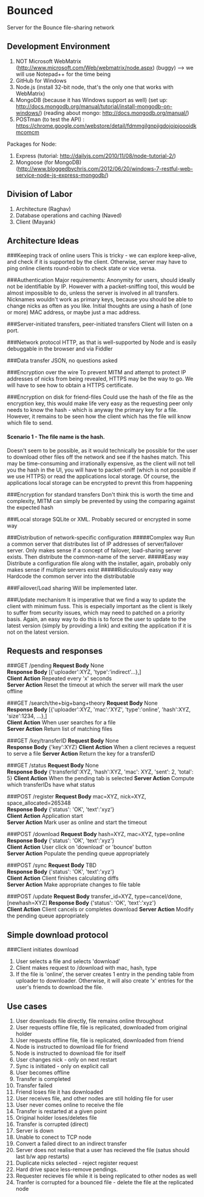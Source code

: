 Bounced
=======

Server for the Bounce file-sharing network

Development Environment
-----------------------
1. NOT Microsoft WebMatrix (http://www.microsoft.com/Web/webmatrix/node.aspx) (buggy)
--> we will use Notepad++ for the time being
2. GitHub for Windows
3. Node.js (install 32-bit node, that's the only one that works with WebMatrix)
4. MongoDB (because it has Windows support as well) (set up: http://docs.mongodb.org/manual/tutorial/install-mongodb-on-windows/) (reading about mongo: http://docs.mongodb.org/manual/)
5. POSTman (to test the API) : https://chrome.google.com/webstore/detail/fdmmgilgnpjigdojojpjoooidkmcomcm

Packages for Node:
1. Express (tutorial: http://dailyjs.com/2010/11/08/node-tutorial-2/)
2. Mongoose (for MongoDB) (http://www.bloggedbychris.com/2012/06/20/windows-7-restful-web-service-node-js-express-mongodb/)

Division of Labor
-----------------
1. Architecture (Raghav)
2. Database operations and caching (Naved)
3. Client (Mayank)

Architecture Ideas
------------------

###Keeping track of online users
This is tricky - we can explore keep-alive, and check if it is supported by the client. Otherwise, server may have to ping online clients round-robin to check state or vice versa.

###Authentication
Major requirements: Anonymity for users, should ideally not be identifiable by IP. However with a packet-sniffing tool, this would be almost impossible to do, unless the server is involved in all transfers.
Nicknames wouldn't work as primary keys, because you should be able to change nicks as often as you like. Initial thoughts are using a hash of (one or more) MAC address, or maybe just a mac address.

###Server-initiated transfers, peer-initiated transfers
Client will listen on a port.

###Network protocol
HTTP, as that is well-supported by Node and is easily debuggable in the browser and via Fiddler

###Data transfer
JSON, no questions asked

###Encryption over the wire
To prevent MITM and attempt to protect IP addresses of nicks from being revealed, HTTPS may be the way to go. We will have to see how to obtain a HTTPS certificate.

###Encryption on disk for friend-files
Could use the hash of the file as the encryption key, this would make life very easy as the requesting peer only needs to know the hash - which is anyway the primary key for a file. However, it remains to be seen how the client which has the file will know which file to send.

#### Scenario 1 - The file name is the hash.
Doesn't seem to be possible, as it would technically be possible for the user to download other files off the network and see if the hashes match. This may be time-consuming and irrationally expensive, as the client will not tell you the hash in the UI, you will have to packet-sniff (which is not possible if we use HTTPS) or read the applications local storage. Of course, the applications local storage can be encrypted to prevnt this from happening

###Encryption for standard transfers
Don't think this is worth the time and complexity, MITM can simply be prevented by using the comparing against the expected hash

###Local storage
SQLite or XML. Probably secured or encrypted in some way

###Distribution of network-specific configuration
#####Complex way
Run a common server that distributes list of IP addresses of server/failover server. Only makes sense if a concept of failover, load-sharing server exists. Then distribute the common-name of the server.
#####Easy way
Distribute a configuration file along with the installer, again, probably only makes sense if multiple servers exist
#####Ridiculously easy way
Hardcode the common server into the distributable

###Failover/Load sharing
Will be implemented later.

###Update mechanism
It is imperative that we find a way to update the client with minimum fuss. This is especially important as the client is likely to suffer from security issues, which may need to patched on a priority basis.
Again, an easy way to do this is to force the user to update to the latest version (simply by providing a link) and exiting the application if it is not on the latest version.

Requests and responses
----------------------

###GET /pending
**Request Body** None  
**Response Body** [{'uploader':XYZ, 'type':'indirect'...},]  
**Client Action** Repeated every 'x' seconds  
**Server Action** Reset the timeout at which the server will mark the user offline  

###GET /search/the+big+bang+theory
**Request Body** None  
**Response Body** [{'uploader':XYZ, 'mac':'XYZ', 'type':'online', 'hash':XYZ, 'size':1234, ...},]  
**Client Action** When user searches for a file  
**Server Action** Return list of matching files

###GET /key/transferID
**Request Body** None  
**Response Body** {'key':XYZ} 
**Client Action** When a client recieves a request to serve a file
**Server Action** Return the key for a transferID

###GET /status
**Request Body** None  
**Response Body** {'transferId':XYZ, 'hash':XYZ, 'mac': XYZ, 'sent': 2, 'total': 5} 
**Client Action** When the pending tab is selected
**Server Action** Compute which transferIDs have what status

###POST /register
**Request Body** mac=XYZ, nick=XYZ, space_allocated=265348  
**Response Body** {'status': 'OK', 'text':'xyz'}  
**Client Action** Application start  
**Server Action** Mark user as online and start the timeout  

###POST /download
**Request Body** hash=XYZ, mac=XYZ, type=online  
**Response Body** {'status': 'OK', 'text':'xyz'}  
**Client Action** User click on 'download' or 'bounce' button  
**Server Action** Populate the pending queue appropriately  

###POST /sync
**Request Body** TBD  
**Response Body** {'status': 'OK', 'text':'xyz'}  
**Client Action** Client finishes calculating diffs  
**Server Action** Make appropriate changes to file table  

###POST /update
**Request Body** transfer_id=XYZ, type=cancel/done, [newhash=XYZ]
**Response Body** {'status': 'OK', 'text':'xyz'}  
**Client Action** Client cancels or completes download
**Server Action** Modify the pending queue appropriately  

Simple download protocol
------------------------

###Client initiates download
1. User selects a file and selects 'download'
2. Client makes request to /download with mac, hash, type
3. If the file is 'online', the server creates 1 entry in the pending table from uploader to downloader. Otherwise, it will also create 'x' entries for the user's friends to download the file.

Use cases
---------
1. User downloads file directly, file remains online throughout
2. User requests offline file, file is replicated, downloaded from original holder
3. User requests offline file, file is replicated, downloaded from friend
4. Node is instructed to download file for friend
5. Node is instructed to download file for itself
6. User changes nick - only on next restart
7. Sync is initiated - only on explicit call
8. User becomes offline
9. Transfer is completed
10. Transfer failed
11. Friend loses file it has downloaded
12. User receives file, and other nodes are still holding file for user
13. User never comes online to receive the file
14. Transfer is restarted at a given point
15. Original holder loses/deletes file
16. Transfer is corrupted (direct)
17. Server is down
18. Unable to conect to TCP node
19. Convert a failed direct to an indirect transfer
20. Server does not realise that a user has recieved the file (satus should last b/w app restarts)
21. Duplicate nicks selected - reject register request
22. Hard drive space less-remove pendings.
23. Requester recieves file while it is being replicated to other nodes as well
24. Tranfer is corrupted for a bounced file - delete the file at the replicated node